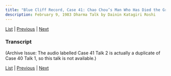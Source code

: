 ```yaml
---
title: "Blue Cliff Record, Case 41: Chao Chou’s Man Who Has Died the Great Death – Talk 2"
description: February 9, 1983 Dharma Talk by Dainin Katagiri Roshi
---
```


[List](list#1983) \| 
[Previous](1983-02-09-Blue-Cliff-Record-Case-41-Talk-1) \| 
[Next](1983-03-02-Blue-Cliff-Record-Case-42-Talk-1)

### Transcript

(Archive Issue: The audio labelled Case 41 Talk 2 is actually a duplicate of Case 40 Talk 1, so this talk is not available.)

[List](list#1983) \| 
[Previous](1983-02-09-Blue-Cliff-Record-Case-41-Talk-1) \| 
[Next](1983-03-02-Blue-Cliff-Record-Case-42-Talk-1)